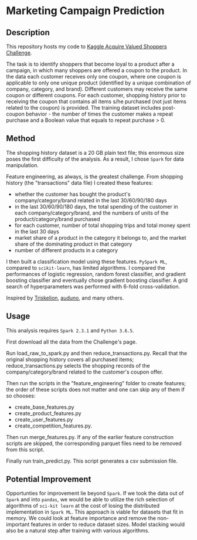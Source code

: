 # Marketing Campaign Prediction #

## Description ##
This repository hosts my code to [Kaggle Acquire Valued Shoppers Challenge](https://www.kaggle.com/c/acquire-valued-shoppers-challenge/). 

The task is to identify shoppers that become loyal to a product after a campaign, in which many shoppers are offered a coupon to the product. In the data each customer receives only one coupon, where one coupon is applicable to only one unique product (identified by a unique combination of company, category, and brand). Different customers may receive the same coupon or different coupons. For each customer, shopping history prior to receiving the coupon that contains all items s/he purchased (not just items related to the coupon) is provided. The training dataset includes post-coupon behavior - the number of times the customer makes a repeat purchase and a Boolean value that equals to repeat purchase > 0. 

## Method ##
The shopping history dataset is a 20 GB plain text file; this enormous size poses the first difficulty of the analysis. As a result, I chose `Spark` for data manipulation. 

Feature engineering, as always, is the greatest challenge. From shopping history (the "transactions" data file) I created these features:
* whether the customer has bought the product's company/category/brand related in the last 30/60/90/180 days
* in the last 30/60/90/180 days, the total spending of the customer in each company/category/brand, and the numbers of units of the product/category/brand purchased
* for each customer, number of total shopping trips and total money spent in the last 30 days
* market share of a product in the category it belongs to, and the market share of the dominating product in that category
* number of different products in a category

I then built a classification model using these features. `PySpark ML`, compared to `scikit-learn`, has limited algorithms. I compared the performances of logistic regression, random forest classifier, and gradient boosting classifier and eventually chose gradient boosting classifier. A grid search of hyperparameters was performed with 6-fold cross-validation. 

Inspired by [Triskelion](https://mlwave.com/predicting-repeat-buyers-vowpal-wabbit/), [auduno](https://github.com/auduno/Kaggle-Acquire-Valued-Shoppers-Challenge), and many others. 

## Usage ##
This analysis requires `Spark 2.3.1` and `Python 3.6.5`. 

First download all the data from the Challenge's page.

Run load_raw_to_spark.py and then reduce_transactions.py. Recall that the original shopping history covers all purchased items; reduce_transactions.py selects the shopping records of the company/category/brand related to the customer's coupon offer. 

Then run the scripts in the "feature_engineering" folder to create features; the order of these scripts does not matter and one can skip any of them if so chooses: 
* create_base_features.py
* create_product_features.py
* create_user_features.py
* create_competition_features.py.

Then run merge_features.py. If any of the earlier feature construction scripts are skipped, the corresponding parquet files need to be removed from this script. 

Finally run train_predict.py. This script generates a csv submission file. 

## Potential Improvement ##
Opportunties for improvement lie beyond `Spark`. If we took the data out of `Spark` and into `pandas`, we would be able to utilize the rich selection of algorithms of `sci-kit learn` at the cost of losing the distributed implementation in `Spark ML`. This approach is viable for datasets that fit in memory. We could look at feature importance and remove the non-important features in order to reduce dataset sizes. Model stacking would also be a natural step after training with various algorithms. 
